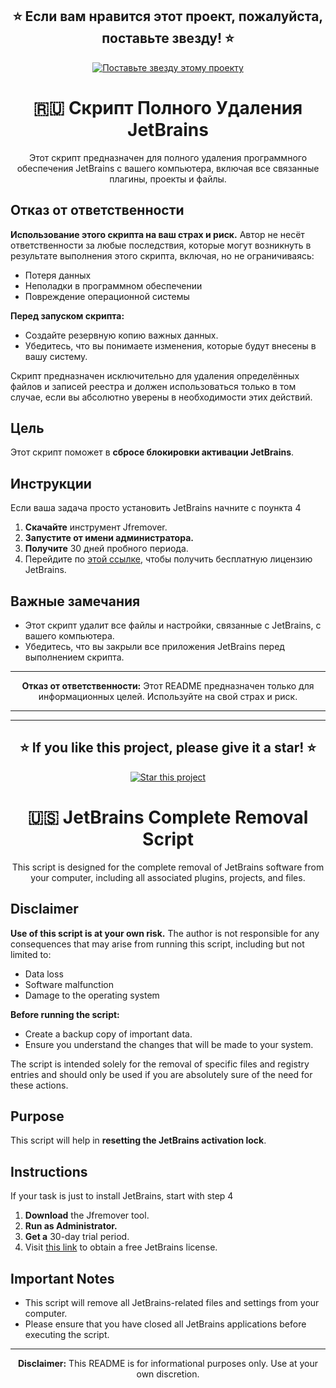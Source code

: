<h2 align="center">⭐️ Если вам нравится этот проект, пожалуйста, поставьте звезду! ⭐️</h2>
<p align="center">
    <a href="https://github.com/g4rd7xRise/JB-Remove/stargazers" target="_blank">
        <img src="https://img.shields.io/github/stars/g4rd7xRise/JB-Remove?style=social" alt="Поставьте звезду этому проекту" />
    </a>
</p>

<h1 align="center">🇷🇺 Скрипт Полного Удаления JetBrains</h1>

<p align="center">Этот скрипт предназначен для полного удаления программного обеспечения JetBrains с вашего компьютера, включая все связанные плагины, проекты и файлы.</p>

<h2>Отказ от ответственности</h2>
<p><strong>Использование этого скрипта на ваш страх и риск.</strong> Автор не несёт ответственности за любые последствия, которые могут возникнуть в результате выполнения этого скрипта, включая, но не ограничиваясь:</p>
<ul>
    <li>Потеря данных</li>
    <li>Неполадки в программном обеспечении</li>
    <li>Повреждение операционной системы</li>
</ul>

<p><strong>Перед запуском скрипта:</strong></p>
<ul>
    <li>Создайте резервную копию важных данных.</li>
    <li>Убедитесь, что вы понимаете изменения, которые будут внесены в вашу систему.</li>
</ul>

<p>Скрипт предназначен исключительно для удаления определённых файлов и записей реестра и должен использоваться только в том случае, если вы абсолютно уверены в необходимости этих действий.</p>

<h2>Цель</h2>
<p>Этот скрипт поможет в <strong>сбросе блокировки активации JetBrains</strong>.</p>

<h2>Инструкции</h2>
<p>Если ваша задача просто установить JetBrains начните с поункта 4</p>
<ol>
    <li><strong>Скачайте</strong> инструмент Jfremover.</li>
    <li><strong>Запустите от имени администратора.</strong></li>
    <li><strong>Получите</strong> 30 дней пробного периода.</li>
    <li>Перейдите по <a href="https://306.antroot.ru/jetbrains-activation">этой ссылке</a>, чтобы получить бесплатную лицензию JetBrains.</li>
</ol>

<h2>Важные замечания</h2>
<ul>
    <li>Этот скрипт удалит все файлы и настройки, связанные с JetBrains, с вашего компьютера.</li>
    <li>Убедитесь, что вы закрыли все приложения JetBrains перед выполнением скрипта.</li>
</ul>


<hr>

<p align="center"><strong>Отказ от ответственности:</strong> Этот README предназначен только для информационных целей. Используйте на свой страх и риск.</p>


<hr>
<hr>


<h2 align="center">⭐️ If you like this project, please give it a star! ⭐️</h2>
<p align="center">
    <a href="https://github.com/g4rd7xRise/JB-Remove/stargazers" target="_blank">
        <img src="https://img.shields.io/github/stars/g4rd7xRise/JB-Remove?style=social" alt="Star this project" />
    </a>
</p>

<h1 align="center">🇺🇸 JetBrains Complete Removal Script</h1>

<p align="center">This script is designed for the complete removal of JetBrains software from your computer, including all associated plugins, projects, and files.</p>

<h2>Disclaimer</h2>
<p><strong>Use of this script is at your own risk.</strong> The author is not responsible for any consequences that may arise from running this script, including but not limited to:</p>
<ul>
    <li>Data loss</li>
    <li>Software malfunction</li>
    <li>Damage to the operating system</li>
</ul>

<p><strong>Before running the script:</strong></p>
<ul>
    <li>Create a backup copy of important data.</li>
    <li>Ensure you understand the changes that will be made to your system.</li>
</ul>

<p>The script is intended solely for the removal of specific files and registry entries and should only be used if you are absolutely sure of the need for these actions.</p>

<h2>Purpose</h2>
<p>This script will help in <strong>resetting the JetBrains activation lock</strong>.</p>

<h2>Instructions</h2>
<p>If your task is just to install JetBrains, start with step 4</p>
<ol>
    <li><strong>Download</strong> the Jfremover tool.</li>
    <li><strong>Run as Administrator.</strong></li>
    <li><strong>Get a</strong> 30-day trial period.</li>
    <li>Visit <a href="https://306.antroot.ru/jetbrains-activation">this link</a> to obtain a free JetBrains license.</li>
</ol>

<h2>Important Notes</h2>
<ul>
    <li>This script will remove all JetBrains-related files and settings from your computer.</li>
    <li>Please ensure that you have closed all JetBrains applications before executing the script.</li>
</ul>


<hr>

<p align="center"><strong>Disclaimer:</strong> This README is for informational purposes only. Use at your own discretion.</p>
